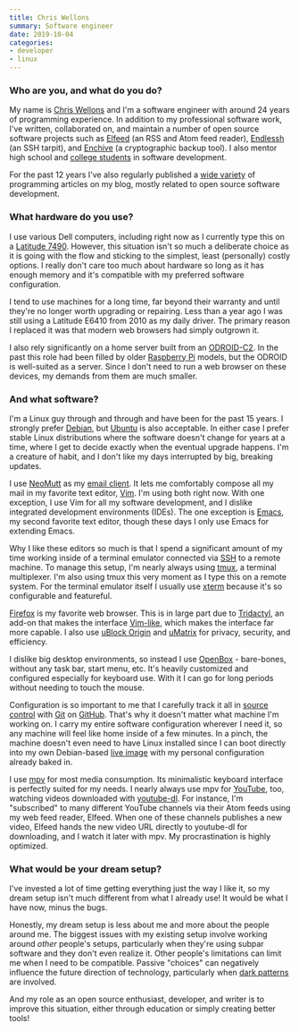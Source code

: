 ```yaml
---
title: Chris Wellons
summary: Software engineer
date: 2019-10-04
categories:
- developer 
- linux
---
```


### Who are you, and what do you do?

My name is [Chris Wellons](https://nullprogram.com/ "Chris' website.") and I'm a software engineer with around 24 years of programming experience. In addition to my professional software work, I've written, collaborated on, and maintain a number of open source software projects such as [Elfeed][] (an RSS and Atom feed reader), [Endlessh][] (an SSH tarpit), and [Enchive][] (a cryptographic backup tool). I also mentor high school and [college students](https://nullprogram.com/blog/2016/09/02/ "Chris' post about being a high school mentor.") in software development.

For the past 12 years I've also regularly published a [wide variety](https://nullprogram.com/index/ "A list of Chris' posts on his website.") of programming articles on my blog, mostly related to open source software development.

### What hardware do you use?

I use various Dell computers, including right now as I currently type this on a [Latitude 7490][latitude-7490]. However, this situation isn't so much a deliberate choice as it is going with the flow and sticking to the simplest, least (personally) costly options. I really don't care too much about hardware so long as it has enough memory and it's compatible with my preferred software configuration.

I tend to use machines for a long time, far beyond their warranty and until they're no longer worth upgrading or repairing. Less than a year ago I was still using a Latitude E6410 from 2010 as my daily driver. The primary reason I replaced it was that modern web browsers had simply outgrown it.

I also rely significantly on a home server built from an [ODROID-C2][]. In the past this role had been filled by older [Raspberry Pi][raspberry-pi] models, but the ODROID is well-suited as a server. Since I don't need to run a web browser on these devices, my demands from them are much smaller.

### And what software?

I'm a Linux guy through and through and have been for the past 15 years. I strongly prefer [Debian][], but [Ubuntu][] is also acceptable. In either case I prefer stable Linux distributions where the software doesn't change for years at a time, where I get to decide exactly when the eventual upgrade happens. I'm a creature of habit, and I don't like my days interrupted by big, breaking updates.

I use [NeoMutt][] as my [email client](https://nullprogram.com/blog/2017/06/15/ "Chris' post about switching to Mutt."). It lets me comfortably compose all my mail in my favorite text editor, [Vim][]. I'm using both right now. With one exception, I use Vim for all my software development, and I dislike integrated development environments (IDEs). The one exception is [Emacs][], my second favorite text editor, though these days I only use Emacs for extending Emacs.

Why I like these editors so much is that I spend a significant amount of my time working inside of a terminal emulator connected via [SSH][openssh] to a remote machine. To manage this setup, I'm nearly always using [tmux][], a terminal multiplexer. I'm also using tmux this very moment as I type this on a remote system. For the terminal emulator itself I usually use [xterm][] because it's so configurable and featureful.

[Firefox][] is my favorite web browser. This is in large part due to [Tridactyl][], an add-on that makes the interface [Vim-like](https://nullprogram.com/blog/2018/09/20/ "Chris' article about switching to Tridactyl."), which makes the interface far more capable. I also use [uBlock Origin][ublock-origin] and [uMatrix][] for privacy, security, and efficiency.

I dislike big desktop environments, so instead I use [OpenBox][] - bare-bones, without any task bar, start menu, etc. It's heavily customized and configured especially for keyboard use. With it I can go for long periods without needing to touch the mouse.

Configuration is so important to me that I carefully track it all in [source control](https://github.com/skeeto/dotfiles "Chris' dotfiles on GitHub.") with [Git][] on [GitHub][]. That's why it doesn't matter what machine I'm working on. I carry my entire software configuration wherever I need it, so any machine will feel like home inside of a few minutes. In a pinch, the machine doesn't even need to have Linux installed since I can boot directly into my own Debian-based [live image](https://github.com/skeeto/live-dev-env "Chris' live development environment setup on GitHub.") with my personal configuration already baked in.

I use [mpv][] for most media consumption. Its minimalistic keyboard interface is perfectly suited for my needs. I nearly always use mpv for [YouTube][], too, watching videos downloaded with [youtube-dl][]. For instance, I'm "subscribed" to many different YouTube channels via their Atom feeds using my web feed reader, Elfeed. When one of these channels publishes a new video, Elfeed hands the new video URL directly to youtube-dl for downloading, and I watch it later with mpv. My procrastination is highly optimized.

### What would be your dream setup?

I've invested a lot of time getting everything just the way I like it, so my dream setup isn't much different from what I already use! It would be what I have now, minus the bugs.

Honestly, my dream setup is less about me and more about the people around me. The biggest issues with my existing setup involve working around *other* people's setups, particularly when they're using subpar software and they don't even realize it. Other people's limitations can limit me when I need to be compatible. Passive "choices" can negatively influence the future direction of technology, particularly when [dark patterns](https://www.darkpatterns.org/ "A website explaining dark patterns.") are involved.

And my role as an open source enthusiast, developer, and writer is to improve this situation, either through education or simply creating better tools!

[debian]: https://www.debian.org/ "A Linux distribution."
[elfeed]: https://github.com/skeeto/elfeed "An Emacs feed reader."
[emacs]: http://www.gnu.org/software/emacs/ "A free open-source text editor."
[enchive]: https://github.com/skeeto/enchive "A tool for encrypting files."
[endlessh]: https://github.com/skeeto/endlessh "An SSH tarpit."
[firefox]: https://www.mozilla.org/en-US/firefox/new/ "A cross-platform open-source web browser."
[git]: https://git-scm.com/ "A version control system."
[github]: https://github.com/ "A Git code repository service."
[latitude-7490]: https://www.dell.com/en-us/shop/dell-laptops-and-notebooks/latitude-7490-business-laptop/spd/latitude-14-7490-laptop "A 14 inch PC laptop."
[mpv]: https://mpv.io/ "A cross-platform media player."
[neomutt]: https://neomutt.org/ "A command line email client."
[odroid-c2]: https://en.wikipedia.org/wiki/ODROID "A single board computer."
[openbox]: http://openbox.org/wiki/Main_Page "A window manager for *nix."
[openssh]: http://www.openssh.com/ "A popular collection of SSH tools."
[raspberry-pi]: https://en.wikipedia.org/wiki/Raspberry_Pi "A single-board hackable computer."
[tmux]: https://sourceforge.net/projects/tmux.mirror/ "A terminal multiplexer, similar to screen."
[tridactyl]: https://github.com/tridactyl/tridactyl "A Firefox extension allowing Vim-like hotkeys."
[ublock-origin]: https://en.wikipedia.org/wiki/UBlock_Origin "A browser extension for blocking elements on the web."
[ubuntu]: https://ubuntu.com/ "A Unix distribution."
[umatrix]: https://github.com/gorhill/uMatrix "A browser extension for filtering request types."
[vim]: https://www.vim.org/ "A command-line text editor."
[xterm]: https://en.wikipedia.org/wiki/Xterm "Terminal software for the X Window System."
[youtube-dl]: https://rg3.github.io/youtube-dl/ "A command-line tool for downloading videos from YouTube etc."
[youtube]: https://www.youtube.com/ "A web site for watching 80's TV commercials and bad mashups."
